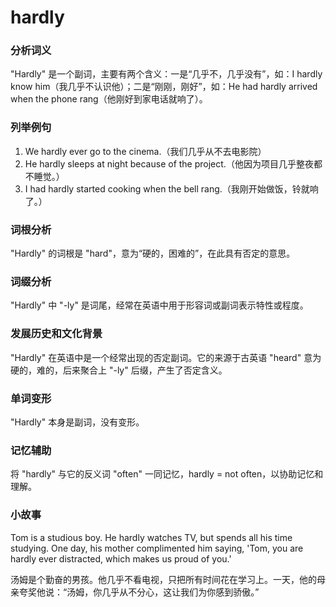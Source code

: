 # hardly

### 分析词义

  

"Hardly" 是一个副词，主要有两个含义：一是“几乎不，几乎没有”，如：I hardly know him（我几乎不认识他）；二是“刚刚，刚好”，如：He had hardly arrived when the phone rang（他刚好到家电话就响了）。

  

### 列举例句

  

1.  We hardly ever go to the cinema.（我们几乎从不去电影院）
2.  He hardly sleeps at night because of the project.（他因为项目几乎整夜都不睡觉。）
3.  I had hardly started cooking when the bell rang.（我刚开始做饭，铃就响了。）

  

### 词根分析

  

"Hardly" 的词根是 "hard"，意为“硬的，困难的”，在此具有否定的意思。

  

### 词缀分析

  

"Hardly" 中 "-ly" 是词尾，经常在英语中用于形容词或副词表示特性或程度。

  

### 发展历史和文化背景

  

"Hardly" 在英语中是一个经常出现的否定副词。它的来源于古英语 "heard" 意为硬的，难的，后来聚合上 "-ly" 后缀，产生了否定含义。

  

### 单词变形

  

"Hardly" 本身是副词，没有变形。

  

### 记忆辅助

  

将 "hardly" 与它的反义词 "often" 一同记忆，hardly = not often，以协助记忆和理解。

  

### 小故事

  

Tom is a studious boy. He hardly watches TV, but spends all his time studying. One day, his mother complimented him saying, 'Tom, you are hardly ever distracted, which makes us proud of you.'

  

汤姆是个勤奋的男孩。他几乎不看电视，只把所有时间花在学习上。一天，他的母亲夸奖他说：“汤姆，你几乎从不分心，这让我们为你感到骄傲。”
